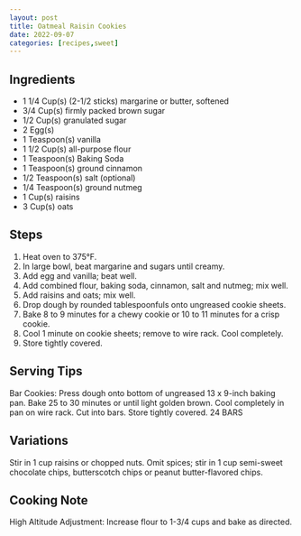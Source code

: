 ```yaml
---
layout: post
title: Oatmeal Raisin Cookies
date: 2022-09-07
categories: [recipes,sweet]
---
```


## Ingredients

* 1 1/4 Cup(s) (2-1/2 sticks) margarine or butter, softened
* 3/4 Cup(s) firmly packed brown sugar
* 1/2 Cup(s) granulated sugar
* 2 Egg(s)
* 1 Teaspoon(s) vanilla
* 1 1/2 Cup(s) all-purpose flour
* 1 Teaspoon(s) Baking Soda
* 1 Teaspoon(s) ground cinnamon
* 1/2 Teaspoon(s) salt (optional)
* 1/4 Teaspoon(s) ground nutmeg
* 1 Cup(s) raisins
* 3 Cup(s) oats

## Steps

1. Heat oven to 375°F.
2. In large bowl, beat margarine and sugars until creamy.
3. Add egg and vanilla; beat well.
4. Add combined flour, baking soda, cinnamon, salt and nutmeg; mix well.
5. Add raisins and oats; mix well.
6. Drop dough by rounded tablespoonfuls onto ungreased cookie sheets.
7. Bake 8 to 9 minutes for a chewy cookie or 10 to 11 minutes for a crisp cookie.
8. Cool 1 minute on cookie sheets; remove to wire rack. Cool completely.
9. Store tightly covered.

## Serving Tips

Bar Cookies: Press dough onto bottom of ungreased 13 x 9-inch baking pan. Bake 25 to 30 minutes or until light golden brown. Cool completely in pan on wire rack. Cut into bars. Store tightly covered.
24 BARS

## Variations

Stir in 1 cup raisins or chopped nuts.
Omit spices; stir in 1 cup semi-sweet chocolate chips, butterscotch chips or peanut butter-flavored chips.

## Cooking Note

High Altitude Adjustment: Increase flour to 1-3/4 cups and bake as directed. 
